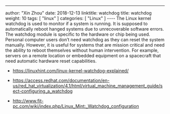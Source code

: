 ---
author: "Xin Zhou"
date: 2018-12-13
linktitle: watchdog
title: watchdog
weight: 10
tags: [
    "linux"
]
categories: [
    "Linux"
]
---- The Linux kernel watchdog is used to monitor if a system is running. It is supposed to automatically reboot hanged systems due to unrecoverable software errors. The watchdog module is specific to the hardware or chip being used. Personal computer users don’t need watchdog as they can reset the system manually. However, it is useful for systems that are mission critical and need the ability to reboot themselves without human intervention. For example, servers on a remote location or embedded equipment on a spacecraft that need automatic hardware reset capabilities.

- https://linuxhint.com/linux-kernel-watchdog-explained/

- https://access.redhat.com/documentation/en-us/red_hat_virtualization/4.1/html/virtual_machine_management_guide/sect-configuring_a_watchdog

- http://www.fit-pc.com/wiki/index.php/Linux_Mint:_Watchdog_configuration
